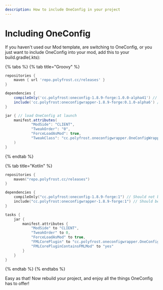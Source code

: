 ```yaml
---
description: How to include OneConfig in your project
---
```


# Including OneConfig

If you haven't used our Mod template, are switching to OneConfig, or you just want to include OneConfig into your mod, add this to your build.gradle(.kts):

{% tabs %}
{% tab title="Groovy" %}
```groovy
repositories {
    maven { url 'repo.polyfrost.cc/releases' }
}

dependencies {
    compileOnly('cc.polyfrost:oneconfig-1.8.9-forge:1.0.0-alpha41') // Should not be included in jar
    include('cc.polyfrost:oneconfigwrapper-1.8.9-forge:0.1.0-alpha6') // Should be included in jar
}

jar { // load OneConfig at launch
    manifest.attributes(
            "ModSide": "CLIENT",
            "TweakOrder": "0",
            "ForceLoadAsMod": true,
            "TweakClass": "cc.polyfrost.oneconfigwrapper.OneConfigWrapper",
    )
}
```
{% endtab %}

{% tab title="Kotlin" %}
```kts
repositories {
    maven("repo.polyfrost.cc/releases")
}

dependencies {
    compileOnly("cc.polyfrost:oneconfig-1.8.9-forge:1") // Should not be included in jar
    include("cc.polyfrost:oneconfigwrapper-1.8.9-forge:1") // Should be included in jar
}

tasks {
    jar {
        manifest.attributes {
            "ModSide" to "CLIENT",
            "TweakOrder" to 0,
            "ForceLoadAsMod" to true,
            "FMLCorePlugin" to "cc.polyfrost.oneconfigwrapper.OneConfigWrapper",
            "FMLCorePluginContainsFMLMod" to "yes"
        }
    }
}
```
{% endtab %}
{% endtabs %}

Easy as that! Now rebuild your project, and enjoy all the things OneConfig has to offer!
